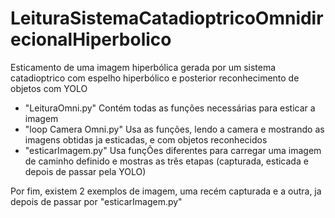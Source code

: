 # LeituraSistemaCatadioptricoOmnidirecionalHiperbolico

Esticamento de uma imagem hiperbólica gerada por um sistema catadioptrico com espelho hiperbólico e posterior reconhecimento de objetos com YOLO


- "LeituraOmni.py" Contém todas as funções necessárias para esticar a imagem
- "loop Camera Omni.py" Usa as funções, lendo a camera e mostrando as imagens obtidas ja esticadas, e com objetos reconhecidos
- "esticarImagem.py" Usa funçÕes diferentes para carregar uma imagem de caminho definido e mostras as três etapas (capturada, esticada e depois de passar pela YOLO)

Por fim, existem 2 exemplos de imagem, uma recém capturada e a outra, ja depois de passar por "esticarImagem.py"
